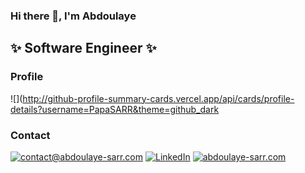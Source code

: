 ### Hi there 👋, I'm Abdoulaye
## ✨ Software Engineer ✨

### Profile
![](http://github-profile-summary-cards.vercel.app/api/cards/profile-details?username=PapaSARR&theme=github_dark

<!--
![PapaSARR's GitHub stats](https://github-readme-stats-sigma-five.vercel.app/api?username=PapaSARR&hide=prs,contribs,issues&count_private=true&show_icons=true&theme=dark)  

![Top Langs](https://github-readme-stats-sigma-five.vercel.app/api/top-langs/?username=PapaSARR&show_icons=1&count_private=true&hide_border=1&theme=dark&layout=compact)

### GitHub Trophy

[![trophy](https://github-profile-trophy.vercel.app/?username=PapaSARR&theme=darkhub)](https://github.com/ryo-ma/github-profile-trophy)
-->

### Contact

[![contact@abdoulaye-sarr.com](https://img.shields.io/badge/contact@abdoulaye--sarr.com-%231DA1F2.svg?&style=flat-square&logo=mail.ru&logoColor=white)](mailto:contact@abdoulaye-sarr.com) 
[![LinkedIn](https://img.shields.io/badge/LinkedIn-%230077B5.svg?&style=flat-square&logo=linkedin&logoColor=white)](https://www.linkedin.com/in/abdoulaye-sarr-187916133/)
[![abdoulaye-sarr.com](https://img.shields.io/badge/abdoulaye--sarr.com-%23337AB7.svg?&style=flat-square&logo=google-chrome&logoColor=white)](https://abdoulaye-sarr.com) 
